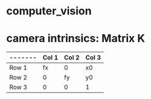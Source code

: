 # computer_vision

# camera intrinsics: Matrix K

|-------| Col 1 | Col 2 | Col 3 |
|-------|-------|-------|-------|
| Row 1 |  fx   |   0   |  x0   |
| Row 2 |  0    |  fy   |  y0   |
| Row 3 |  0    |   0   |   1   | 
